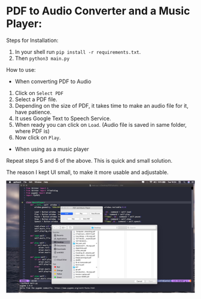# PDF to Audio Converter and a Music Player:

Steps for Installation:

1. In your shell run `pip install -r requirements.txt`.
2. Then `python3 main.py`

How to use:

* When converting PDF to Audio

1. Click on `Select PDF`
2. Select a PDF file.
3. Depending on the size of PDF, it takes time to make an audio file for it, have patience.
4. It uses Google Text to Speech Service.
5. When ready you can click on `Load`. (Audio file is saved in same folder, where PDF is)
6. Now click on `Play`.

* When using as a music player

Repeat steps 5 and 6 of the above.
This is quick and small solution.

The reason I kept UI small, to make it more usable and adjustable.

<img src="sample.jpg">
